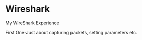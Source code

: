 # Wireshark
My WireShark Experience

First One-Just about capturing packets, setting parameters etc.
